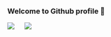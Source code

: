 ### Welcome to Github profile 👋

<img align="left" src="https://github-readme-stats.vercel.app/api?username=mitdralla&show_icons=true&theme=default" style="padding-right:0px;"/><img align="left" src="https://github-readme-stats.vercel.app/api/top-langs/?username=mitdralla&layout=compact" style="padding-left:20px;" />


<!--
**mitdralla/mitdralla** is a ✨ _special_ ✨ repository because its `README.md` (this file) appears on your GitHub profile.

Here are some ideas to get you started:

- 🔭 I’m currently working on ...
- 🌱 I’m currently learning ...
- 👯 I’m looking to collaborate on ...
- 🤔 I’m looking for help with ...
- 💬 Ask me about ...
- 📫 How to reach me: ...
- 😄 Pronouns: ...
- ⚡ Fun fact: ...
-->
